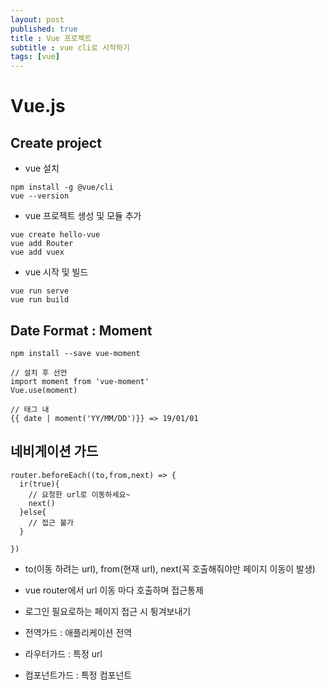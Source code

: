 ```yaml
---
layout: post
published: true
title : Vue 프로젝트
subtitle : vue cli로 시작하기
tags: [vue]
---
```

# Vue.js
## Create project
- vue 설치
```
npm install -g @vue/cli
vue --version
```
- vue 프로젝트 생성 및 모듈 추가
```
vue create hello-vue
vue add Router
vue add vuex
```
- vue 시작 및 빌드
```
vue run serve
vue run build
```

## Date Format : Moment
```
npm install --save vue-moment

// 설치 후 선언
import moment from 'vue-moment'
Vue.use(moment)

// 태그 내 
{{ date | moment('YY/MM/DD')}} => 19/01/01
```

## 네비게이션 가드
```
router.beforeEach((to,from,next) => {
  ir(true){
    // 요청한 url로 이동하세요~
    next()
  }else{
    // 접근 불가 
  }
  
})
```
- to(이동 하려는 url), from(현재 url), next(꼭 호출해줘야만 페이지 이동이 발생)
- vue router에서 url 이동 마다 호출하며 접근통제
- 로그인 필요로하는 페이지 접근 시 튕겨보내기

- 전역가드 : 애플리케이션 전역
- 라우터가드 : 특정 url
- 컴포넌트가드 : 특정 컴포넌트

